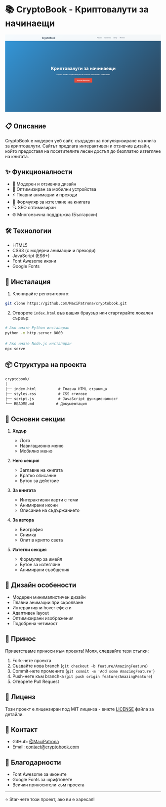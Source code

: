 # 📚 CryptoBook - Криптовалути за начинаещи

![ Logo](main.png)

## 📋 Описание

CryptoBook е модерен уеб сайт, създаден за популяризиране на книга за криптовалути. Сайтът предлага интерактивен и отзивчив дизайн, който предоставя на посетителите лесен достъп до безплатно изтегляне на книгата.

## ✨ Функционалности

- 🎨 Модерен и отзивчив дизайн
- 📱 Оптимизиран за мобилни устройства
- ⚡ Плавни анимации и преходи
- 📧 Формуляр за изтегляне на книгата
- 🔍 SEO оптимизиран
- 🌐 Многоезична поддръжка (Български)

## 🛠️ Технологии

- HTML5
- CSS3 (с модерни анимации и преходи)
- JavaScript (ES6+)
- Font Awesome икони
- Google Fonts

## 🚀 Инсталация

1. Клонирайте репозиторито:
```bash
git clone https://github.com/MaciPatrona/cryptobook.git
```

2. Отворете `index.html` във вашия браузър или стартирайте локален сървър:
```bash
# Ако имате Python инсталиран
python -m http.server 8000

# Ако имате Node.js инсталиран
npx serve
```

## 📦 Структура на проекта

```
cryptobook/
│
├── index.html          # Главна HTML страница
├── styles.css          # CSS стилове
├── script.js           # JavaScript функционалност
└── README.md          # Документация
```

## 🎯 Основни секции

1. **Хедър**
   - Лого
   - Навигационно меню
   - Мобилно меню

2. **Hero секция**
   - Заглавие на книгата
   - Кратко описание
   - Бутон за действие

3. **За книгата**
   - Интерактивни карти с теми
   - Анимирани икони
   - Описание на съдържанието

4. **За автора**
   - Биография
   - Снимка
   - Опит в крипто света

5. **Изтегли секция**
   - Формуляр за имейл
   - Бутон за изтегляне
   - Анимирани съобщения

## 🎨 Дизайн особености

- Модерен минималистичен дизайн
- Плавни анимации при скролване
- Интерактивни hover ефекти
- Адаптивен layout
- Оптимизирани изображения
- Подобрена четимост

## 🤝 Принос

Приветстваме приноси към проекта! Моля, следвайте тези стъпки:

1. Fork-нете проекта
2. Създайте нова branch (`git checkout -b feature/AmazingFeature`)
3. Commit-нете промените (`git commit -m 'Add some AmazingFeature'`)
4. Push-нете към branch-а (`git push origin feature/AmazingFeature`)
5. Отворете Pull Request

## 📝 Лиценз

Този проект е лицензиран под MIT лиценза - вижте [LICENSE](LICENSE) файла за детайли.

## 📧 Контакт

- GitHub: [@MaciPatrona](https://github.com/MaciPatrona)
- Email: contact@cryptobook.com

## 🙏 Благодарности

- Font Awesome за иконите
- Google Fonts за шрифтовете
- Всички приносители към проекта

---
⭐ Star-нете този проект, ако ви е харесал! 
